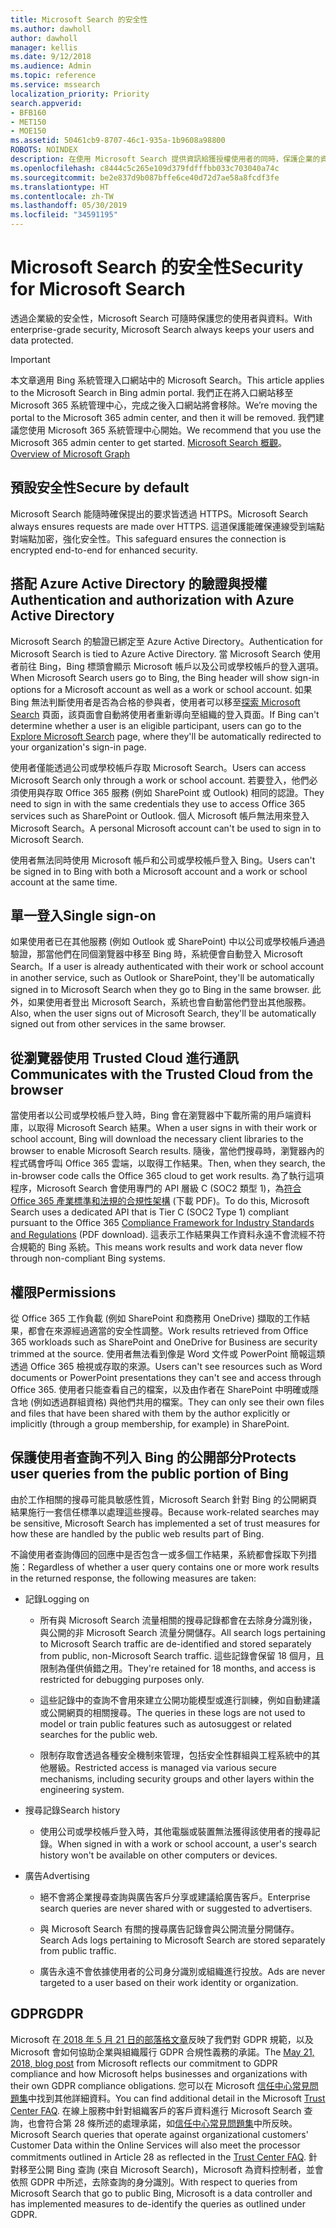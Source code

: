 ```yaml
---
title: Microsoft Search 的安全性
ms.author: dawholl
author: dawholl
manager: kellis
ms.date: 9/12/2018
ms.audience: Admin
ms.topic: reference
ms.service: mssearch
localization_priority: Priority
search.appverid:
- BFB160
- MET150
- MOE150
ms.assetid: 50461cb9-8707-46c1-935a-1b9608a98800
ROBOTS: NOINDEX
description: 在使用 Microsoft Search 提供資訊給獲授權使用者的同時，保護企業的資料與使用者
ms.openlocfilehash: c8444c5c265e109d379fdfffbb033c703040a74c
ms.sourcegitcommit: be2e837d9b087bffe6ce40d72d7ae58a8fcdf3fe
ms.translationtype: HT
ms.contentlocale: zh-TW
ms.lasthandoff: 05/30/2019
ms.locfileid: "34591195"
---
```

# <a name="security-for-microsoft-search"></a><span data-ttu-id="48092-103">Microsoft Search 的安全性</span><span class="sxs-lookup"><span data-stu-id="48092-103">Security for Microsoft Search</span></span>

<span data-ttu-id="48092-104">透過企業級的安全性，Microsoft Search 可隨時保護您的使用者與資料。</span><span class="sxs-lookup"><span data-stu-id="48092-104">With enterprise-grade security, Microsoft Search always keeps your users and data protected.</span></span>

> [!IMPORTANT]
> <span data-ttu-id="48092-105">本文章適用 Bing 系統管理入口網站中的 Microsoft Search。</span><span class="sxs-lookup"><span data-stu-id="48092-105">This article applies to the Microsoft Search in Bing admin portal.</span></span> <span data-ttu-id="48092-106">我們正在將入口網站移至 Microsoft 365 系統管理中心，完成之後入口網站將會移除。</span><span class="sxs-lookup"><span data-stu-id="48092-106">We’re moving the portal to the Microsoft 365 admin center, and then it will be removed.</span></span> <span data-ttu-id="48092-107">我們建議您使用 Microsoft 365 系統管理中心開始。</span><span class="sxs-lookup"><span data-stu-id="48092-107">We recommend that you use the Microsoft 365 admin center to get started.</span></span> <span data-ttu-id="48092-108">[Microsoft Search 概觀](overview-microsoft-search.md)。</span><span class="sxs-lookup"><span data-stu-id="48092-108">[Overview of Microsoft Graph](overview-microsoft-search.md)</span></span>
  
## <a name="secure-by-default"></a><span data-ttu-id="48092-109">預設安全性</span><span class="sxs-lookup"><span data-stu-id="48092-109">Secure by default</span></span>

<span data-ttu-id="48092-110">Microsoft Search 能隨時確保提出的要求皆透過 HTTPS。</span><span class="sxs-lookup"><span data-stu-id="48092-110">Microsoft Search always ensures requests are made over HTTPS.</span></span> <span data-ttu-id="48092-111">這道保護能確保連線受到端點對端點加密，強化安全性。</span><span class="sxs-lookup"><span data-stu-id="48092-111">This safeguard ensures the connection is encrypted end-to-end for enhanced security.</span></span>
  
## <a name="authentication-and-authorization-with-azure-active-directory"></a><span data-ttu-id="48092-112">搭配 Azure Active Directory 的驗證與授權</span><span class="sxs-lookup"><span data-stu-id="48092-112">Authentication and authorization with Azure Active Directory</span></span>

<span data-ttu-id="48092-113">Microsoft Search 的驗證已綁定至 Azure Active Directory。</span><span class="sxs-lookup"><span data-stu-id="48092-113">Authentication for Microsoft Search is tied to Azure Active Directory.</span></span> <span data-ttu-id="48092-114">當 Microsoft Search 使用者前往 Bing，Bing 標頭會顯示 Microsoft 帳戶以及公司或學校帳戶的登入選項。</span><span class="sxs-lookup"><span data-stu-id="48092-114">When Microsoft Search users go to Bing, the Bing header will show sign-in options for a Microsoft account as well as a work or school account.</span></span> <span data-ttu-id="48092-115">如果 Bing 無法判斷使用者是否為合格的參與者，使用者可以移至[探索 Microsoft Search](https://www.bing.com/business/explore) 頁面，該頁面會自動將使用者重新導向至組織的登入頁面。</span><span class="sxs-lookup"><span data-stu-id="48092-115">If Bing can't determine whether a user is an eligible participant, users can go to the [Explore Microsoft Search](https://www.bing.com/business/explore) page, where they'll be automatically redirected to your organization's sign-in page.</span></span> 
  
<span data-ttu-id="48092-116">使用者僅能透過公司或學校帳戶存取 Microsoft Search。</span><span class="sxs-lookup"><span data-stu-id="48092-116">Users can access Microsoft Search only through a work or school account.</span></span> <span data-ttu-id="48092-117">若要登入，他們必須使用與存取 Office 365 服務 (例如 SharePoint 或 Outlook) 相同的認證。</span><span class="sxs-lookup"><span data-stu-id="48092-117">They need to sign in with the same credentials they use to access Office 365 services such as SharePoint or Outlook.</span></span> <span data-ttu-id="48092-118">個人 Microsoft 帳戶無法用來登入 Microsoft Search。</span><span class="sxs-lookup"><span data-stu-id="48092-118">A personal Microsoft account can't be used to sign in to Microsoft Search.</span></span>
  
<span data-ttu-id="48092-119">使用者無法同時使用 Microsoft 帳戶和公司或學校帳戶登入 Bing。</span><span class="sxs-lookup"><span data-stu-id="48092-119">Users can't be signed in to Bing with both a Microsoft account and a work or school account at the same time.</span></span>
  
## <a name="single-sign-on"></a><span data-ttu-id="48092-120">單一登入</span><span class="sxs-lookup"><span data-stu-id="48092-120">Single sign-on</span></span>

<span data-ttu-id="48092-121">如果使用者已在其他服務 (例如 Outlook 或 SharePoint) 中以公司或學校帳戶通過驗證，那當他們在同個瀏覽器中移至 Bing 時，系統便會自動登入 Microsoft Search。</span><span class="sxs-lookup"><span data-stu-id="48092-121">If a user is already authenticated with their work or school account in another service, such as Outlook or SharePoint, they'll be automatically signed in to Microsoft Search when they go to Bing in the same browser.</span></span> <span data-ttu-id="48092-122">此外，如果使用者登出 Microsoft Search，系統也會自動當他們登出其他服務。</span><span class="sxs-lookup"><span data-stu-id="48092-122">Also, when the user signs out of Microsoft Search, they'll be automatically signed out from other services in the same browser.</span></span>
  
## <a name="communicates-with-the-trusted-cloud-from-the-browser"></a><span data-ttu-id="48092-123">從瀏覽器使用 Trusted Cloud 進行通訊</span><span class="sxs-lookup"><span data-stu-id="48092-123">Communicates with the Trusted Cloud from the browser</span></span>

<span data-ttu-id="48092-124">當使用者以公司或學校帳戶登入時，Bing 會在瀏覽器中下載所需的用戶端資料庫，以取得 Microsoft Search 結果。</span><span class="sxs-lookup"><span data-stu-id="48092-124">When a user signs in with their work or school account, Bing will download the necessary client libraries to the browser to enable Microsoft Search results.</span></span> <span data-ttu-id="48092-125">隨後，當他們搜尋時，瀏覽器內的程式碼會呼叫 Office 365 雲端，以取得工作結果。</span><span class="sxs-lookup"><span data-stu-id="48092-125">Then, when they search, the in-browser code calls the Office 365 cloud to get work results.</span></span> <span data-ttu-id="48092-126">為了執行這項程序，Microsoft Search 會使用專門的 API 層級 C (SOC2 類型 1)，為[符合 Office 365 產業標準和法規的合規性架構](https://download.microsoft.com/download/B/2/7/B27B3EF3-8849-4C18-8BA4-5AD755728620/Compliance%20Framework_customer%20guidance.pdf) (下載 PDF)。</span><span class="sxs-lookup"><span data-stu-id="48092-126">To do this, Microsoft Search uses a dedicated API that is Tier C (SOC2 Type 1) compliant pursuant to the Office 365 [Compliance Framework for Industry Standards and Regulations](https://download.microsoft.com/download/B/2/7/B27B3EF3-8849-4C18-8BA4-5AD755728620/Compliance%20Framework_customer%20guidance.pdf) (PDF download).</span></span> <span data-ttu-id="48092-127">這表示工作結果與工作資料永遠不會流經不符合規範的 Bing 系統。</span><span class="sxs-lookup"><span data-stu-id="48092-127">This means work results and work data never flow through non-compliant Bing systems.</span></span> 
  
## <a name="permissions"></a><span data-ttu-id="48092-128">權限</span><span class="sxs-lookup"><span data-stu-id="48092-128">Permissions</span></span>

<span data-ttu-id="48092-129">從 Office 365 工作負載 (例如 SharePoint 和商務用 OneDrive) 擷取的工作結果，都會在來源經過適當的安全性調整。</span><span class="sxs-lookup"><span data-stu-id="48092-129">Work results retrieved from Office 365 workloads such as SharePoint and OneDrive for Business are security trimmed at the source.</span></span> <span data-ttu-id="48092-130">使用者無法看到像是 Word 文件或 PowerPoint 簡報這類透過 Office 365 檢視或存取的來源。</span><span class="sxs-lookup"><span data-stu-id="48092-130">Users can't see resources such as Word documents or PowerPoint presentations they can't see and access through Office 365.</span></span> <span data-ttu-id="48092-131">使用者只能查看自己的檔案，以及由作者在 SharePoint 中明確或隱含地 (例如透過群組資格) 與他們共用的檔案。</span><span class="sxs-lookup"><span data-stu-id="48092-131">They can only see their own files and files that have been shared with them by the author explicitly or implicitly (through a group membership, for example) in SharePoint.</span></span>
  
## <a name="protects-user-queries-from-the-public-portion-of-bing"></a><span data-ttu-id="48092-132">保護使用者查詢不列入 Bing 的公開部分</span><span class="sxs-lookup"><span data-stu-id="48092-132">Protects user queries from the public portion of Bing</span></span>

<span data-ttu-id="48092-133">由於工作相關的搜尋可能具敏感性質，Microsoft Search 針對 Bing 的公開網頁結果施行一套信任標準以處理這些搜尋。</span><span class="sxs-lookup"><span data-stu-id="48092-133">Because work-related searches may be sensitive, Microsoft Search has implemented a set of trust measures for how these are handled by the public web results part of Bing.</span></span>
  
<span data-ttu-id="48092-134">不論使用者查詢傳回的回應中是否包含一或多個工作結果，系統都會採取下列措施：</span><span class="sxs-lookup"><span data-stu-id="48092-134">Regardless of whether a user query contains one or more work results in the returned response, the following measures are taken:</span></span>
  
- <span data-ttu-id="48092-135">記錄</span><span class="sxs-lookup"><span data-stu-id="48092-135">Logging on</span></span>
    
  - <span data-ttu-id="48092-136">所有與 Microsoft Search 流量相關的搜尋記錄都會在去除身分識別後，與公開的非 Microsoft Search 流量分開儲存。</span><span class="sxs-lookup"><span data-stu-id="48092-136">All search logs pertaining to Microsoft Search traffic are de-identified and stored separately from public, non-Microsoft Search traffic.</span></span> <span data-ttu-id="48092-137">這些記錄會保留 18 個月，且限制為僅供偵錯之用。</span><span class="sxs-lookup"><span data-stu-id="48092-137">They're retained for 18 months, and access is restricted for debugging purposes only.</span></span>
    
  - <span data-ttu-id="48092-138">這些記錄中的查詢不會用來建立公開功能模型或進行訓練，例如自動建議或公開網頁的相關搜尋。</span><span class="sxs-lookup"><span data-stu-id="48092-138">The queries in these logs are not used to model or train public features such as autosuggest or related searches for the public web.</span></span>
    
  - <span data-ttu-id="48092-139">限制存取會透過各種安全機制來管理，包括安全性群組與工程系統中的其他層級。</span><span class="sxs-lookup"><span data-stu-id="48092-139">Restricted access is managed via various secure mechanisms, including security groups and other layers within the engineering system.</span></span>
    
- <span data-ttu-id="48092-140">搜尋記錄</span><span class="sxs-lookup"><span data-stu-id="48092-140">Search history</span></span>
    
  - <span data-ttu-id="48092-141">使用公司或學校帳戶登入時，其他電腦或裝置無法獲得該使用者的搜尋記錄。</span><span class="sxs-lookup"><span data-stu-id="48092-141">When signed in with a work or school account, a user's search history won't be available on other computers or devices.</span></span>
    
- <span data-ttu-id="48092-142">廣告</span><span class="sxs-lookup"><span data-stu-id="48092-142">Advertising</span></span>
    
  - <span data-ttu-id="48092-143">絕不會將企業搜尋查詢與廣告客戶分享或建議給廣告客戶。</span><span class="sxs-lookup"><span data-stu-id="48092-143">Enterprise search queries are never shared with or suggested to advertisers.</span></span>
    
  - <span data-ttu-id="48092-144">與 Microsoft Search 有關的搜尋廣告記錄會與公開流量分開儲存。</span><span class="sxs-lookup"><span data-stu-id="48092-144">Search Ads logs pertaining to Microsoft Search are stored separately from public traffic.</span></span>
    
  - <span data-ttu-id="48092-145">廣告永遠不會依據使用者的公司身分識別或組織進行投放。</span><span class="sxs-lookup"><span data-stu-id="48092-145">Ads are never targeted to a user based on their work identity or organization.</span></span>
    
## <a name="gdpr"></a><span data-ttu-id="48092-146">GDPR</span><span class="sxs-lookup"><span data-stu-id="48092-146">GDPR</span></span>

<span data-ttu-id="48092-147">Microsoft 在[ 2018 年 5 月 21 日的部落格文章](https://blogs.microsoft.com/on-the-issues/2018/05/21/microsofts-commitment-to-gdpr-privacy-and-putting-customers-in-control-of-their-own-data/)反映了我們對 GDPR 規範，以及 Microsoft 會如何協助企業與組織履行 GDPR 合規性義務的承諾。</span><span class="sxs-lookup"><span data-stu-id="48092-147">The [May 21, 2018, blog post](https://blogs.microsoft.com/on-the-issues/2018/05/21/microsofts-commitment-to-gdpr-privacy-and-putting-customers-in-control-of-their-own-data/) from Microsoft reflects our commitment to GDPR compliance and how Microsoft helps businesses and organizations with their own GDPR compliance obligations.</span></span> <span data-ttu-id="48092-148">您可以在 Microsoft [信任中心常見問題集](https://www.microsoft.com/en-us/trustcenter/privacy/gdpr/gdpr-faqs)中找到其他詳細資料。</span><span class="sxs-lookup"><span data-stu-id="48092-148">You can find additional detail in the Microsoft [Trust Center FAQ](https://www.microsoft.com/en-us/trustcenter/privacy/gdpr/gdpr-faqs).</span></span> <span data-ttu-id="48092-149">在線上服務中針對組織客戶的客戶資料進行 Microsoft Search 查詢，也會符合第 28 條所述的處理承諾，如[信任中心常見問題集](https://www.microsoft.com/en-us/trustcenter/privacy/gdpr/gdpr-faqs)中所反映。</span><span class="sxs-lookup"><span data-stu-id="48092-149">Microsoft Search queries that operate against organizational customers' Customer Data within the Online Services will also meet the processor commitments outlined in Article 28 as reflected in the [Trust Center FAQ](https://www.microsoft.com/en-us/trustcenter/privacy/gdpr/gdpr-faqs).</span></span> <span data-ttu-id="48092-150">針對移至公開 Bing 查詢 (來自 Microsoft Search)，Microsoft 為資料控制者，並會依照 GDPR 中所述，去除查詢的身分識別。</span><span class="sxs-lookup"><span data-stu-id="48092-150">With respect to queries from Microsoft Search that go to public Bing, Microsoft is a data controller and has implemented measures to de-identify the queries as outlined under GDPR.</span></span>


